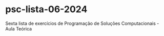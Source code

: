 # psc-lista-06-2024
Sexta lista de exercícios de Programação de Soluções Computacionais - Aula Teórica
